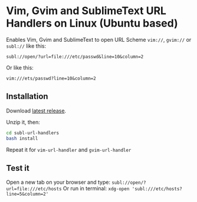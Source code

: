 # Vim, Gvim and SublimeText URL Handlers on Linux (Ubuntu based)

Enables Vim, Gvim and SublimeText to open URL Scheme `vim://`, `gvim://` or `subl://` like this:

`subl://open/?url=file:///etc/passwd&line=10&column=2`

Or like this:

`vim:///ets/passwd?line=10&column=2`

## Installation

Download [latest release](https://github.com/sshkarupa/url-handlers/archive/master.zip).

Unzip it, then:
``` bash
cd subl-url-handlers
bash install
```
Repeat it for `vim-url-handler` and `gvim-url-handler`

## Test it

Open a new tab on your browser and type: `subl://open/?url=file:///etc/hosts`
Or run in terminal: `xdg-open 'subl:///etc/hosts?line=5&column=2'`

